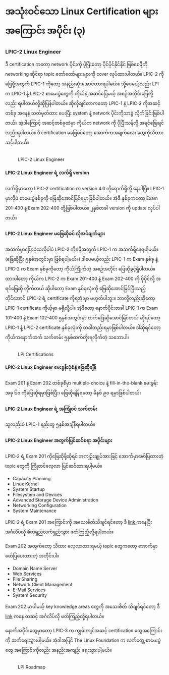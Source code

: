 # အသုံးဝင်သော Linux Certification များအကြောင်း အပိုင်း (၃)

### **LPIC-2 Linux Engineer**

ဒီ certification ကတော့ network ပိုင်းကို ပိုပြီးတော့ ပိုင်ပိုင်နိုင်နိုင် ဖြစ်စေဖို့ကို networking ဆိုင်ရာ topic တော်တော်များများကို cover လုပ်ထားပါတယ်။ LPIC-2 ကိုဖြေဖို့အတွက် LPIC-1 ကိုတော့ အနည်းဆုံးအောင်ထားရပါမယ်။ သို့ပေမယ့်လည်း LPI က LPIC-1 နဲ့ LPIC-2 စာမေးပွဲတွေကို ကိုယ်နဲ့ အဆင်ပြေမယ့် အစဉ်အတိုင်းဖြေလို့လည်း ရပါတယ်လို့ဆိုပြန်ပါတယ်။ ဆိုလိုချင်တာကတော့ LPIC-1 နဲ့ LPIC-2 ကိုအဆင့်တစ်ခု အနေနဲ့ သတ်မှတ်ထား ပေးပြီး system နဲ့ network ပိုင်းကိုသာခွဲ လိုက်ခြင်းဖြစ်ပါတယ်။ အဲ့ဒါကြောင့် အဆင့်တစ်ခုထဲမှာ ကိုယ်က network ကို ပိုပြီးသန်လို့ အရင်ဖြေချင် လည်းရပါတယ်။ ဒီ certification မဖြေခင်တော့ အောက်ကအချက်လေး တွေကိုသိထားသင့်ပါတယ်။

<figure><img src="https://i.imgur.com/yMV4rTX.jpeg" alt=""><figcaption><p>LPIC-2 Linux Engineer</p></figcaption></figure>

#### **LPIC-2 Linux Engineer ရဲ့ လက်ရှိ version**

လက်ရှိမှာတော့ LPIC-2 certification က version 4.0 ကိုရောက်ရှိလို့ နေပါပြီ။ LPIC-1 မှာလိုပဲ စာမေးပွဲနှစ်ခုကို ဖြေဆိုအောင်မြင်ရမှာဖြစ်ပါတယ်။ အဲ့ဒီ နှစ်ခုကတော့ Exam 201-400 နဲ့ Exam 202-400 တို့ဖြစ်ပါတယ်။ ၂နှစ်တခါ version ကို update လုပ်ပါတယ်။

#### **LPIC-2 Linux Engineer မဖြေဆိုခင် လိုအပ်ချက်များ**

အထက်မှာပြောခဲ့သလိုပါပဲ LPIC-2 ကိုရဖို့အတွက် LPIC-1 က အသက်ရှိနေရပါ့မယ်။ (ဖြေဆိုပြီး ၅နှစ်အတွင်းမှာ ဖြစ်ရပါ့မယ်။) ဒါပေမယ့်လည်း LPIC-1 က Exam နှစ်ခု နဲ့ LPIC-2 က Exam နှစ်ခုကိုတော့ ကိုယ်ကြိုက်တဲ့ အစဉ်အတိုင်း ဖြေဆိုခွင့်ရှိပါတယ်။ ထားပါတော့ ကိုယ်က LPIC-2 က Exam 201-400 နဲ့ Exam 202-400 ကို ပိုပိုင်လို့ အရင်ဖြေဆို လိုက်တယ် ဆိုပါတော့ Exam နှစ်ခုလုံးကို ဖြေဆိုအောင်မြင်ပြီးသည့်တိုင်အောင် LPIC-2 ရဲ့ certificate ကိုရအုံးမှာ မဟုတ်ပါဘူး။ ဘာလို့လည်းဆိုတော့ LPIC-1 certificate ကိုယ့်မှာ မရှိလို့ပါ။ အဲ့ဒီတော့ နောက်ပိုင်းတခါ LPIC-1 က Exam 101-400 နဲ့ Exam 102-400 ၅နှစ်အတွင်းမှာ ထက်ဖြေဆိုအောင်မြင်တယ် ဆိုရင်တော့ LPIC-1 နဲ့ LPIC-2 certificate နှစ်ခုလုံးကို တခါတည်းရမှာဖြစ်ပါတယ်။ ဒါဆိုရင်တော့ ကိုယ်ကနောက်ထက် သက်တမ်း ၅နှစ်ထက်တိုးရလိုက်တဲ့ သဘောပါ။

<figure><img src="https://i.imgur.com/7TtB3Ew.png" alt=""><figcaption><p>LPI Certifications</p></figcaption></figure>

#### **LPIC-2 Linux Engineer မေးခွန်းပုံစံနဲ့ ဖြေဆိုချိန်**

Exam 201 နဲ့ Exam 202 တစ်ခုစီမှာ multiple-choice နဲ့ fill-in-the-blank မေးခွန်း အခု ၆၀ ကိုဖြေဆိုရမှာဖြစ်ပြီး၊ ဖြေဆိုချိန်ရတော့ မိနစ် ၉၀ ရမှာဖြစ်ပါတယ်။

#### **LPIC-2 Linux Engineer ရဲ့ အကြုံဝင် သက်တမ်း**

သူလည်းပဲ LPIC-1 နည်းတူ ၅နှစ်အချိန်ရပါတယ်။

#### **LPIC-2 Linux Engineer အတွက်ပြင်ဆင်စရာ အပိုင်းများ**

LPIC-2 ရဲ့ Exam 201 ကိုဖြေဆိုဖို့ဆိုရင် အကျဉ်းချုပ်အားဖြင့် အောက်မှာဖော်ပြထားတဲ့ topic တွေကို ကြိုတင်လေ့လာ ပြင်ဆင်ထားရပါ့မယ်။

* Capacity Planning
* Linux Kernel
* System Startup
* Filesystem and Devices
* Advanced Storage Device Administration
* Networking Configuration
* System Maintenance

LPIC-2 ရဲ့ Exam 201 အကြောင်းကို အသေးစိတ်သိချင်ရင်တော့ ဒီ [link ](https://www.lpi.org/our-certifications/exam-201-objectives)ကနေပြီး အင်္ဂလိပ်လို စိတ်ရှည်လက်ရှည်သွား ဖတ်ကြည့်လို့ရပါတယ်။

Exam 202 အတွက်တော့ သိထား လေ့လာထားရမယ့် topic တွေကတော့ အောက်မှာဖော်ပြပေးထားတဲ့ အတိုင်းပါ။

* Domain Name Server
* Web Services
* File Sharing
* Network Client Management
* E-Mail Services
* System Security

Exam 202 မှာပါမယ့် key knowledge areas တွေကို အသေးစိတ် သိချင်ရင်တော့ ဒီ [link](https://www.lpi.org/our-certifications/exam-202-objectives) ကနေ တဆင့် အင်္ဂလိပ်လို ဖတ်ကြည့်လို့ရပါတယ်။

နောက်အပိုင်းတွေမှာတော့ LPIC-3 က ကျွမ်းကျင်အဆင့် certification တွေအကြောင်းကို ဆက်ရေးသွားပါ့မယ်။ အဲ့ဒါအပြင် The Linux Foundation က လက်တွေ့ စာမေးပွဲတွေ အကြောင်းကိုလည်း အနည်းအကျဉ်း ရေးသွားပါ့မယ်။

<figure><img src="https://i.imgur.com/Bbuocb7.jpeg" alt=""><figcaption><p>LPI Roadmap</p></figcaption></figure>
